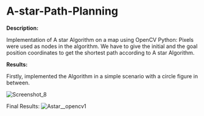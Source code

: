 # A-star-Path-Planning

**Description:**

Implementation of A star Algorithm on a map using OpenCV Python:
Pixels were used as nodes in the algorithm. We have to give the initial and the goal position coordinates to get the shortest path according to A star Algorithm.

**Results:**

Firstly, implemented the Algorithm in a simple scenario with a circle figure in between.


![Screenshot_8](https://user-images.githubusercontent.com/75427257/174971566-d970ffbd-8205-4561-a657-128da3938133.png)

Final Results:
![Astar__opencv1](https://user-images.githubusercontent.com/75427257/174970589-319b7df5-c848-4b65-90d5-0991df93614e.png)


